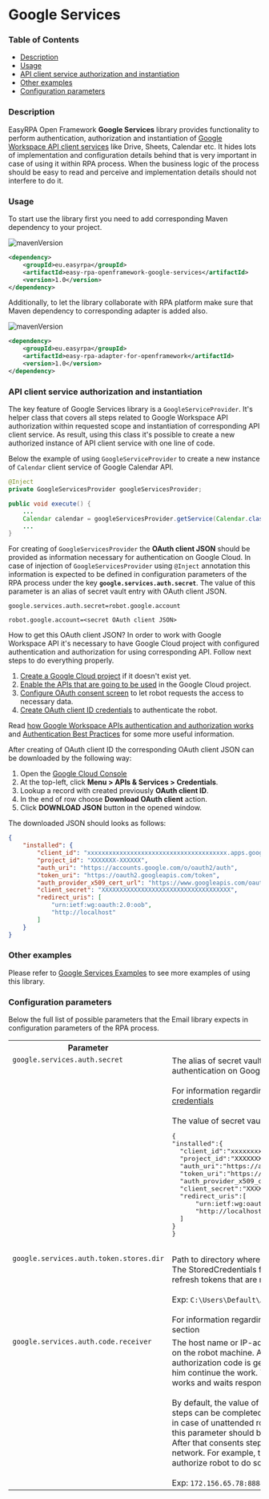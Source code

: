 # Google Services

### Table of Contents
* [Description](#description)
* [Usage](#usage)
* [API client service authorization and instantiation](#api-client-service-authorization-and-instantiation)
* [Other examples](#other-examples)
* [Configuration parameters](#configuration-parameters)

### Description

EasyRPA Open Framework **Google Services** library provides functionality to perform authentication, authorization and
instantiation of [Google Workspace API client services](https://developers.google.com/workspace/products) like Drive, 
Sheets, Calendar etc. It hides lots of implementation and configuration details behind that is very important in case of
using it within RPA process. When the business logic of the process should be easy to read and perceive and 
implementation details should not interfere to do it.  

### Usage

To start use the library first you need to add corresponding Maven dependency to your project.

![mavenVersion](https://img.shields.io/maven-central/v/eu.easyrpa/easy-rpa-openframework-google-services)
```xml
<dependency>
    <groupId>eu.easyrpa</groupId>
    <artifactId>easy-rpa-openframework-google-services</artifactId>
    <version>1.0</version>
</dependency>
```

Additionally, to let the library collaborate with RPA platform make sure that Maven dependency to corresponding adapter 
is added also. 

![mavenVersion](https://img.shields.io/maven-central/v/eu.easyrpa/easy-rpa-adapter-for-openframework)
```xml
<dependency>
    <groupId>eu.easyrpa</groupId>
    <artifactId>easy-rpa-adapter-for-openframework</artifactId>
    <version>1.0</version>
</dependency>
```

### API client service authorization and instantiation

The key feature of Google Services library is a `GoogleServiceProvider`. It's helper class that covers all steps 
related to Google Workspace API authorization within requested scope and instantiation of corresponding 
API client service. As result, using this class it's possible to create a new authorized instance of API client 
service with one line of code. 

Below the example of using `GoogleServiceProvider` to create a new instance of `Calendar` client service of
Google Calendar API.  
```java
@Inject
private GoogleServicesProvider googleServicesProvider;

public void execute() {
    ...        
    Calendar calendar = googleServicesProvider.getService(Calendar.class, CalendarScopes.CALENDAR_EVENTS);
    ...
}
```  
For creating of `GoogleServicesProvider` the **OAuth client JSON** should be provided as information necessary 
for authentication on Google Cloud. In case of injection of `GoogleServicesProvider` using `@Inject` annotation 
this information is expected to be defined in configuration parameters of the RPA process under the key
 **`google.services.auth.secret`**.  The value of this parameter is an alias of secret vault entry with 
 OAuth client JSON. 
 
 ```properties
 google.services.auth.secret=robot.google.account
 ``` 

 ```properties
 robot.google.account=<secret OAuth client JSON>
 ``` 

How to get this OAuth client JSON? In order to work with Google Workspace API it's necessary to have Google Cloud 
project with configured authentication and authorization for using corresponding API. Follow next steps to do 
everything properly.

1. [Create a Google Cloud project][create_project_link] if it doesn't exist yet. 
2. [Enable the APIs that are going to be used][enable_apis_link] in the Google Cloud project.
3. [Configure OAuth consent screen][configure_oauth_consent_link] to let robot requests the access to necessary data.
4. [Create OAuth client ID credentials][create_credentials_link] to authenticate the robot.

Read [how Google Workspace APIs authentication and authorization works][auth_overview_link] and
[Authentication Best Practices][best_practices_link] for some more useful information.

[create_project_link]: https://developers.google.com/workspace/guides/create-project
[enable_apis_link]: https://developers.google.com/workspace/guides/enable-apis
[auth_overview_link]: https://developers.google.com/workspace/guides/auth-overview
[configure_oauth_consent_link]: https://developers.google.com/workspace/guides/configure-oauth-consent
[create_credentials_link]: https://developers.google.com/workspace/guides/create-credentials#oauth-client-id
[best_practices_link]: https://www.google.com/support/enterprise/static/gapps/docs/admin/en/gapps_workspace/Google%20Workspace%20APIs%20-%20Authentication%20Best%20Practices.pdf

After creating of OAuth client ID the corresponding OAuth client JSON can be downloaded by the following way:
1. Open the [Google Cloud Console](https://console.cloud.google.com)
2. At the top-left, click **Menu > APIs & Services > Credentials**.
3. Lookup a record with created previously **OAuth client ID**.
5. In the end of row choose **Download OAuth client** action.
6. Click **DOWNLOAD JSON** button in the opened window.

The downloaded JSON should looks as follows:
```json
{
    "installed": {
        "client_id": "xxxxxxxxxxxxxxxxxxxxxxxxxxxxxxxxxxxxxxx.apps.googleusercontent.com",
        "project_id": "XXXXXXX-XXXXXX",
        "auth_uri": "https://accounts.google.com/o/oauth2/auth",
        "token_uri": "https://oauth2.googleapis.com/token",
        "auth_provider_x509_cert_url": "https://www.googleapis.com/oauth2/v1/certs",
        "client_secret": "XXXXXXXXXXXXXXXXXXXXXXXXXXXXXXXXXXXX",
        "redirect_uris": [
            "urn:ietf:wg:oauth:2.0:oob",
            "http://localhost"
        ]
    }
}
```

### Other examples

Please refer to [Google Services Examples](../../examples#google-services) to see more examples of using this library.

### Configuration parameters

Below the full list of possible parameters that the Email library expects in configuration parameters of the 
RPA process.
<table>
    <tr><th>Parameter</th><th>Value</th></tr>
    <tr><td valign="top"><code>google.services.auth.secret</code></td><td>
      The alias of secret vault entry with OAuth client JSON necessary for authentication on Google Cloud.<br>
      <br>
      For information regarding how to configure OAuth client see 
      <a href="https://developers.google.com/workspace/guides/create-credentials#oauth-client-id">OAuth client ID credentials</a><br>
      <br>        
      The value of secret vault entry should be a JSON with following structure:      
      <pre>
{
"installed":{
  "client_id":"xxxxxxxxxxxxxxxxxxxxxxxxxxxxxxxx.apps.googleusercontent.com",
  "project_id":"XXXXXXX-XXXXXX",
  "auth_uri":"https://accounts.google.com/o/oauth2/auth",
  "token_uri":"https://oauth2.googleapis.com/token",
  "auth_provider_x509_cert_url":"https://www.googleapis.com/oauth2/v1/certs",
  "client_secret":"XXXXXXXXXXXXXXXXXXXXXXXXXXXXXXXXXXXX",
  "redirect_uris":[
      "urn:ietf:wg:oauth:2.0:oob",
      "http://localhost"
  ]
}
}
    </pre>    
    </td></tr>  
    <tr><td valign="top"><code>google.services.auth.token.stores.dir</code></td><td>
        Path to directory where StoredCredentials file should be created and located. The StoredCredentials file is 
        used to persist Google credential's access and refresh tokens that are necessary for accessing of Google Cloud.<br>
        <br>
        Exp: <code>C:\Users\Default\AppData\Local\Google\tokens</code><br>
        <br>
        For information regarding persisting of OAuth 2.0 access tokens see 
        <a href="https://developers.google.com/api-client-library/java/google-api-java-client/oauth2#data_store">Data Store</a>
        section<br>        
    </td></tr>    
    <tr><td valign="top"><code>google.services.auth.code.receiver</code></td><td>
        The host name or IP-address with port number of authorization code receiver on the robot machine. As soon as
        OAuth consent screen is confirmed the authorization code is generated and should be returned back to the 
        robot to let him continue the work. The robot opens a socket on the machine where he works and waits 
        response with authorization code.<br>
        <br>
        By default, the value of this parameter is <code>localhost:8888</code>. It means that consents steps can be 
        completed only on the same machine where robot is working that in case of unattended robots work is 
        not possible to do. To solve it the value of this parameter should be exact IP-address or host name of robot 
        machine. After that consents steps can be completed on another machine in the same network. For example, 
        the consent screen can be opened by human who will authorize robot to do some work.<br>                 
        <br>
        Exp: <code>172.156.65.78:8888</code> 
    </td></tr>
</table> 
